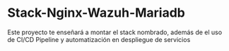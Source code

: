 # Stack-Nginx-Wazuh-Mariadb
Este proyecto te enseñará a montar el stack nombrado, además de el uso de CI/CD Pipeline y automatización en despliegue de servicios
